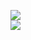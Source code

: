 [![](https://img.shields.io/badge/Made%20With-Github%20Spray-lightgrey.svg?style=for-the-badge&logo=github)](https://github.com/Annihil/github-spray#6525)  
[![](https://i.imgur.com/2DrTn0Z.gif)](https://github.com/Annihil/github-spray)